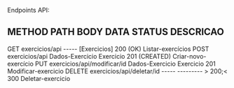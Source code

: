 Endpoints API:


METHOD      PATH                            BODY                DATA            STATUS          DESCRICAO   
-----------------------------------------------------------------------------------------------------------
GET         exercicios/api                  -----               [Exercicios]    200 (OK)        Listar-exercícios
POST        exercicios/api                  Dados-Exercicio     Exercicio       201 (CREATED)   Criar-novo-exercício
PUT         exercicios/api/modificar/id     Dados-Exercicio     Exercicio       201             Modificar-exercicio
DELETE      exercicios/api/deletar/id       -----               ---------       > 200;< 300     Deletar-exercicio